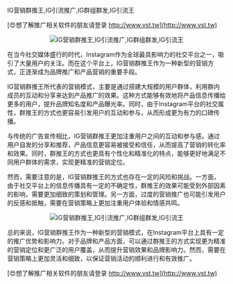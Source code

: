 IG营销群推王,IG引流推广,IG群组群发,IG引流王

[😍想了解推广相关软件的朋友请登录 http://www.vst.tw](http://www.vst.tw)

 <center><img src="https://vst.tw/MP4/tuiguang/png/4.png" alt="IG营销群推王,IG引流推广,IG群组群发,IG引流王"></center>

在当今社交媒体盛行的时代，Instagram作为全球最具影响力的社交平台之一，吸引了大量用户的关注。而在这个平台上，IG营销群推王作为一种新型的营销方式，正逐渐成为品牌推广和产品营销的重要手段。

IG营销群推王所代表的营销模式，主要是通过搭建大规模的用户群体，利用群内成员的互动和分享来达到产品推广的效果。这种方式能够有效地将产品信息传播给更多的用户，提升品牌知名度和产品曝光率。同时，由于Instagram平台的社交属性，群推王的方式也更容易引发用户的互动和参与，从而形成更为有力的口碑传播。

与传统的广告宣传相比，IG营销群推王更加注重用户之间的互动和参与感。通过用户自发的分享和推荐，产品信息更容易被接受和信任，从而提高了营销的转化率和效果。同时，群推王的方式也更具有个性化和精准化的特点，能够更好地满足不同用户群体的需求，实现更精准的营销定位。

然而，需要注意的是，IG营销群推王的方式也存在一定的风险和挑战。一方面，由于社交平台上的信息传播具有一定的不确定性，群推王的效果可能受到外部因素的影响，需要更加细致的策划和管理。另一方面，过度的营销推广也可能引发用户的反感和抵触，需要在营销策略上更加注重用户体验和情感共鸣。

 <center><img src="https://vst.tw/MP4/tuiguang/png/0.png" alt="IG营销群推王,IG引流推广,IG群组群发,IG引流王"></center>

总的来说，IG营销群推王作为一种新型的营销模式，在Instagram平台上具有一定的推广优势和影响力。对于品牌和产品方面，可以通过群推王的方式实现更为精准的营销定位和更广泛的用户覆盖，从而提升营销效果和品牌影响力。然而，需要在营销策略上更加灵活和细致，以保证营销活动的顺利进行和有效推广。

[😍想了解推广相关软件的朋友请登录 http://www.vst.tw](http://www.vst.tw)



